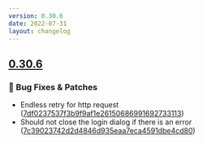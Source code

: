 ```yaml
---
version: 0.30.6
date: 2022-07-31
layout: changelog
---
```

## [0.30.6](#0.30.6)
### 🐛 Bug Fixes & Patches

- Endless retry for http request ([7df0237537f3b9f9af1e26150686991692733113](https://github.com/Voxelum/x-minecraft-launcher/commit/7df0237537f3b9f9af1e26150686991692733113))
- Should not close the login dialog if there is an error ([7c39023742d2d4846d935eaa7eca4591dbe4cd80](https://github.com/Voxelum/x-minecraft-launcher/commit/7c39023742d2d4846d935eaa7eca4591dbe4cd80))